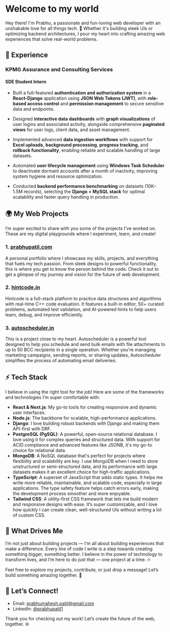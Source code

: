 # Welcome to my world

Hey there! I'm Prabhu, a passionate and fun-loving web developer with an unshakable love for all things tech. 🚀 Whether it's building sleek UIs or optimizing backend architectures, I pour my heart into crafting amazing web experiences that solve real-world problems.

## 💼 Experience

### KPMG Assurance and Consulting Services
#### SDE Student Intern

- Built a full-featured **authentication and authorization system** in a **React-Django** application using **JSON Web Tokens (JWT)**, with **role-based access control** and **permission management** to secure sensitive data and endpoints.
  
- Designed **interactive data dashboards** with **graph visualizations** of user logins and associated activity, alongside comprehensive **paginated views** for user logs, client data, and asset management.

- Implemented advanced **data ingestion workflows** with support for **Excel uploads**, **background processing**, **progress tracking**, and **rollback functionality**, enabling reliable and scalable handling of large datasets.

- Automated **user lifecycle management** using **Windows Task Scheduler** to deactivate dormant accounts after a month of inactivity, improving system hygiene and resource optimization.

- Conducted **backend performance benchmarking** on datasets (10K–1.5M records), selecting the **Django + MySQL stack** for optimal scalability and faster query handling in production.



## 🌍 My Web Projects

I’m super excited to share with you some of the projects I've worked on. These are my digital playgrounds where I experiment, learn, and create!

### 1. <a href="https://prabhupatil.com" target="_blank">**prabhupatil.com**</a>
A personal portfolio where I showcase my skills, projects, and everything that fuels my tech passion. From sleek designs to powerful functionality, this is where you get to know the person behind the code. Check it out to get a glimpse of my journey and vision for the future of web development.

### 2. [**hintcode.in**](https://hintcode.in)
Hintcode is a full-stack platform to practice data structures and algorithms with real-time C++ code evaluation. It features a built-in editor, 50+ curated problems, automated test validation, and AI-powered hints to help users learn, debug, and improve efficiently.

### 3. [**autoscheduler.in**](https://autoscheduler.in)
This is a project close to my heart. Autoscheduler is a powerful tool designed to help you schedule and send bulk emails with file attachments to up to 50 BCC recipients in a single operation. Whether you're managing marketing campaigns, sending reports, or sharing updates, Autoscheduler simplifies the process of automating email deliveries.

## ⚡ Tech Stack

I believe in using the right tool for the job! Here are some of the frameworks and technologies I’m super comfortable with:

- **React & Next.js**: My go-to tools for creating responsive and dynamic user interfaces.
- **Node.js**: The backbone for scalable, high-performance applications.
- **Django**: I love building robust backends with Django and making them API-first with DRF.
- **PostgreSQL (PgSQL)**: A powerful, open-source relational database. I love using it for complex queries and structured data. With support for ACID compliance and advanced features like JSONB, it's my go-to choice for relational data.
- **MongoDB**: A NoSQL database that's perfect for projects where flexibility and scalability are key. I use MongoDB when I need to store unstructured or semi-structured data, and its performance with large datasets makes it an excellent choice for high-traffic applications.
- **TypeScript**: A superset of JavaScript that adds static types. It helps me write more reliable, maintainable, and scalable code, especially in large applications. The type safety feature helps catch errors early, making the development process smoother and more enjoyable.
- **Tailwind CSS**: A utility-first CSS framework that lets me build modern and responsive designs with ease. It’s super customizable, and I love how quickly I can create clean, well-structured UIs without writing a lot of custom CSS.



## 🎯 What Drives Me

I’m not just about building projects — I’m all about building experiences that make a difference. Every line of code I write is a step towards creating something bigger, something better. I believe in the power of technology to transform lives, and I’m here to do just that — one project at a time. 🔥

Feel free to explore my projects, contribute, or just drop a message! Let’s build something amazing together. 🚀

## 🔧 Let’s Connect!

- Email: [prabhumahesh.patil@gmail.com](mailto:prabhumahesh.patil@gmail.com)
- LinkedIn: [@prabhupatil1](https://www.linkedin.com/in/prabhupatil1/)

Thank you for checking out my work! Let’s create the future of the web, together. 🌐
